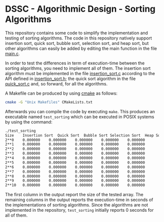 # DSSC - Algorithmic Design - Sorting Algorithms
This repository contains some code to simplify the implementation and testing of sorting algorithms. The code in this repository natively support insertion sort, quick sort, bubble sort, selection sort, and heap sort, but other algorithms can easily be added by editing the main function in the file [main.c](main.c).

In order to test the differences in term of execution-time between the sorting algorithms, you need to implement all of them. The insertion sort algorithm must be implemented in the file [insertion_sort.c](insertion_sort.c) according to the API defined in [insertion_sort.h](insertion_sort.h); the quick sort algorithm in the file [quick_sort.c](quick_sort.c) and, so forward, for all the algorithms.


A Makefile can be produced by using [cmake](https://cmake.org/) as follows:
```bash
cmake -G "Unix Makefiles" CMakeLists.txt
```
Afterwards you can compile the code by executing `make`. This produces an executable named `test_sorting` which can be executed in POSIX systems by using the command:
```bash
./test_sorting
Size	Insertion Sort	Quick Sort	Bubble Sort	Selection Sort	Heap Sort
2**0	0.000000	0.000000	0.000000	0.000000	0.000000
2**1	0.000000	0.000000	0.000000	0.000000	0.000000
2**2	0.000000	0.000000	0.000000	0.000000	0.000000
2**3	0.000000	0.000000	0.000000	0.000000	0.000000
2**4	0.000000	0.000000	0.000000	0.000000	0.000000
2**5	0.000000	0.000000	0.000000	0.000000	0.000000
2**6	0.000000	0.000000	0.000000	0.000000	0.000000
2**7	0.000000	0.000000	0.000000	0.000000	0.000000
2**8	0.000000	0.000000	0.000000	0.000000	0.000000
2**9	0.000000	0.000000	0.000000	0.000000	0.000000
2**10	0.000000	0.000000	0.000000	0.000000	0.000000
```

The first column in the output report the size of the tested array. The remaining columns in the output reports the execution-time in seconds of the implementations of sorting algorithms. Since the algorithms are not implemented in the repository, `test_sorting` initially reports 0 seconds for all of them. 

